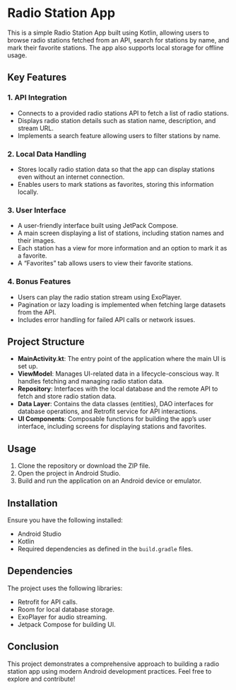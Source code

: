 # Radio Station App

This is a simple Radio Station App built using Kotlin, allowing users to browse radio stations fetched from an API, search for stations by name, and mark their favorite stations. The app also supports local storage for offline usage.

## Key Features

### 1. API Integration
- Connects to a provided radio stations API to fetch a list of radio stations.
- Displays radio station details such as station name, description, and stream URL.
- Implements a search feature allowing users to filter stations by name.

### 2. Local Data Handling
- Stores locally radio station data so that the app can display stations even without an internet connection.
- Enables users to mark stations as favorites, storing this information locally.

### 3. User Interface
- A user-friendly interface built using JetPack Compose.
- A main screen displaying a list of stations, including station names and their images.
- Each station has a view for more information and an option to mark it as a favorite.
- A “Favorites” tab allows users to view their favorite stations.

### 4. Bonus Features
- Users can play the radio station stream using ExoPlayer.
- Pagination or lazy loading is implemented when fetching large datasets from the API.
- Includes error handling for failed API calls or network issues.

## Project Structure

- **MainActivity.kt**: The entry point of the application where the main UI is set up.
- **ViewModel**: Manages UI-related data in a lifecycle-conscious way. It handles fetching and managing radio station data.
- **Repository**: Interfaces with the local database and the remote API to fetch and store radio station data.
- **Data Layer**: Contains the data classes (entities), DAO interfaces for database operations, and Retrofit service for API interactions.
- **UI Components**: Composable functions for building the app’s user interface, including screens for displaying stations and favorites.

## Usage

1. Clone the repository or download the ZIP file.
2. Open the project in Android Studio.
3. Build and run the application on an Android device or emulator.

## Installation
Ensure you have the following installed:
- Android Studio
- Kotlin
- Required dependencies as defined in the `build.gradle` files.

## Dependencies
The project uses the following libraries:
- Retrofit for API calls.
- Room for local database storage.
- ExoPlayer for audio streaming.
- Jetpack Compose for building UI.

## Conclusion
This project demonstrates a comprehensive approach to building a radio station app using modern Android development practices. Feel free to explore and contribute!

